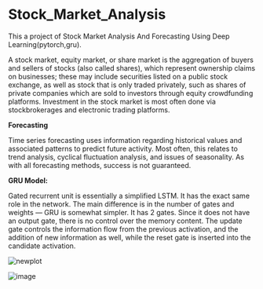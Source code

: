 # Stock_Market_Analysis
This a project of Stock Market Analysis And Forecasting Using Deep Learning(pytorch,gru).

A stock market, equity market, or share market is the aggregation of buyers and sellers of stocks (also called shares), which represent ownership claims on businesses; these may include securities listed on a public stock exchange, as well as stock that is only traded privately, such as shares of private companies which are sold to investors through equity crowdfunding platforms. Investment in the stock market is most often done via stockbrokerages and electronic trading platforms.

**Forecasting**

Time series forecasting uses information regarding historical values and associated patterns to predict future activity. Most often, this relates to trend analysis, cyclical fluctuation analysis, and issues of seasonality. As with all forecasting methods, success is not guaranteed.

**GRU Model:**

Gated recurrent unit is essentially a simplified LSTM. It has the exact same role in the network. The main difference is in the number of gates and weights — GRU is somewhat simpler. It has 2 gates. Since it does not have an output gate, there is no control over the memory content. The update gate controls the information flow from the previous activation, and the addition of new information as well, while the reset gate is inserted into the candidate activation.

![newplot](https://github.com/DR2K02/Stock_Market_Analysis/assets/132468199/07dd481f-5083-4373-a345-6363c77fc798)

![image](https://github.com/DR2K02/Stock_Market_Analysis/assets/132468199/edbb248a-1a6b-4171-820f-e69acdccb0f4)

